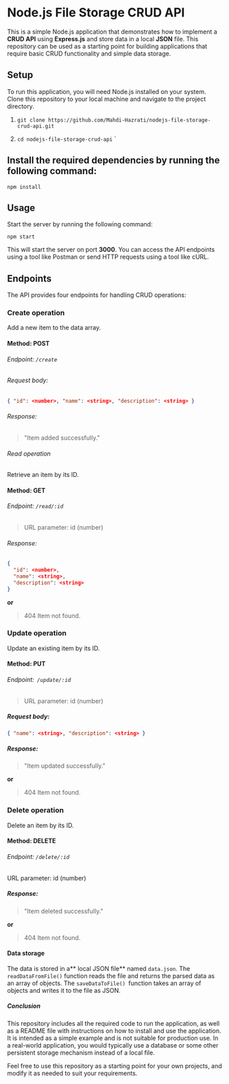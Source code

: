 # Node.js File Storage CRUD API
This is a simple Node.js application that demonstrates how to implement a **CRUD API** using **Express.js** and store data in a local **JSON** file. This repository can be used as a starting point for building applications that require basic CRUD functionality and simple data storage.

## Setup
To run this application, you will need Node.js installed on your system. Clone this repository to your local machine and navigate to the project directory.

1. `git clone https://github.com/Mahdi-Hazrati/nodejs-file-storage-crud-api.git`

2. `cd nodejs-file-storage-crud-api`
`

## Install the required dependencies by running the following command:
`npm install`

## Usage
Start the server by running the following command:

`npm start`

This will start the server on port **3000**. You can access the API endpoints using a tool like Postman or send HTTP requests using a tool like cURL.

## Endpoints
The API provides four endpoints for handling CRUD operations:

### Create operation
Add a new item to the data array.

#### Method: **POST**

###### Endpoint: `/create`

###### Request body:

```json
{ "id": <number>, "name": <string>, "description": <string> }
```
###### Response:

> "Item added successfully."


###### Read operation

Retrieve an item by its ID.

#### Method: GET

###### Endpoint: `/read/:id`

> URL parameter: id (number)

###### Response:

```json
{
  "id": <number>,
  "name": <string>,
  "description": <string>
}
```
**or**

> 404 Item not found.

### Update operation
Update an existing item by its ID.

#### Method: PUT

###### Endpoint:` /update/:id`

> URL parameter: id (number)

##### Request body:

```json
{ "name": <string>, "description": <string> }
```
##### Response:

> "Item updated successfully."

**or**

> 404 Item not found.

### Delete operation
Delete an item by its ID.

#### Method: DELETE

###### Endpoint: `/delete/:id`

URL parameter: id (number)

##### Response:

> "Item deleted successfully."

**or**

> 404 Item not found.

#### Data storage
The data is stored in a** local JSON file** named `data.json`. The `readDataFromFile()` function reads the file and returns the parsed data as an array of objects. The `saveDataToFile() `function takes an array of objects and writes it to the file as JSON.

##### Conclusion
This repository includes all the required code to run the application, as well as a README file with instructions on how to install and use the application. It is intended as a simple example and is not suitable for production use. In a real-world application, you would typically use a database or some other persistent storage mechanism instead of a local file.

Feel free to use this repository as a starting point for your own projects, and modify it as needed to suit your requirements.
